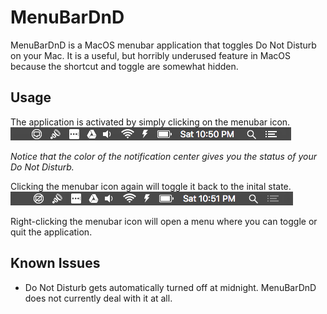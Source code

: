 # MenuBarDnD

MenuBarDnD is a MacOS menubar application that toggles Do Not Disturb on your Mac. It is a useful, but horribly underused feature in MacOS because the shortcut and toggle are somewhat hidden.  

## Usage
The application is activated by simply clicking on the menubar icon.  
![deactivated](/img/deactivated.png)

*Notice that the color of the notification center gives you the status of your Do Not Disturb.*

Clicking the menubar icon again will toggle it back to the inital state.
![activated](/img/activated.png)

Right-clicking the menubar icon will open a menu where you can toggle or quit the application.  

## Known Issues
- Do Not Disturb gets automatically turned off at midnight. MenuBarDnD does not currently deal with it at all.
